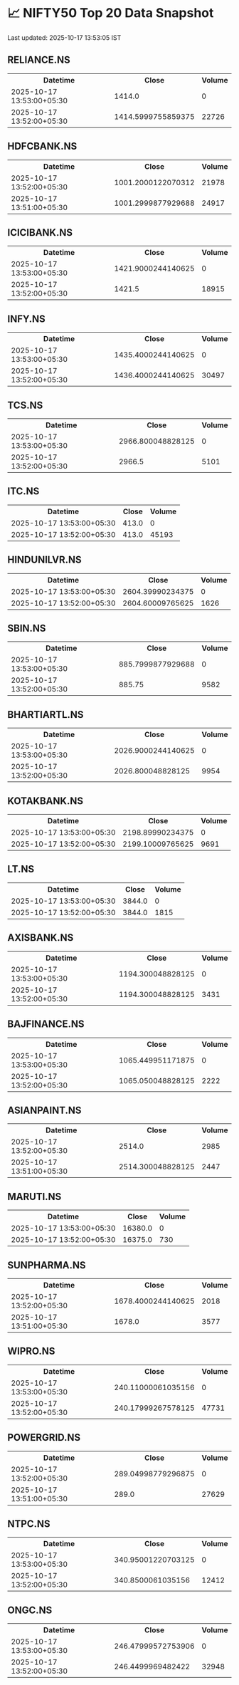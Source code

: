 # 📈 NIFTY50 Top 20 Data Snapshot

Last updated: 2025-10-17 13:53:05 IST

## RELIANCE.NS

<table>
  <tr><th>Datetime</th><th>Close</th><th>Volume</th></tr>
  <tr><td>2025-10-17 13:53:00+05:30</td><td>1414.0</td><td>0</td></tr>
  <tr><td>2025-10-17 13:52:00+05:30</td><td>1414.5999755859375</td><td>22726</td></tr>
</table>

## HDFCBANK.NS

<table>
  <tr><th>Datetime</th><th>Close</th><th>Volume</th></tr>
  <tr><td>2025-10-17 13:52:00+05:30</td><td>1001.2000122070312</td><td>21978</td></tr>
  <tr><td>2025-10-17 13:51:00+05:30</td><td>1001.2999877929688</td><td>24917</td></tr>
</table>

## ICICIBANK.NS

<table>
  <tr><th>Datetime</th><th>Close</th><th>Volume</th></tr>
  <tr><td>2025-10-17 13:53:00+05:30</td><td>1421.9000244140625</td><td>0</td></tr>
  <tr><td>2025-10-17 13:52:00+05:30</td><td>1421.5</td><td>18915</td></tr>
</table>

## INFY.NS

<table>
  <tr><th>Datetime</th><th>Close</th><th>Volume</th></tr>
  <tr><td>2025-10-17 13:53:00+05:30</td><td>1435.4000244140625</td><td>0</td></tr>
  <tr><td>2025-10-17 13:52:00+05:30</td><td>1436.4000244140625</td><td>30497</td></tr>
</table>

## TCS.NS

<table>
  <tr><th>Datetime</th><th>Close</th><th>Volume</th></tr>
  <tr><td>2025-10-17 13:53:00+05:30</td><td>2966.800048828125</td><td>0</td></tr>
  <tr><td>2025-10-17 13:52:00+05:30</td><td>2966.5</td><td>5101</td></tr>
</table>

## ITC.NS

<table>
  <tr><th>Datetime</th><th>Close</th><th>Volume</th></tr>
  <tr><td>2025-10-17 13:53:00+05:30</td><td>413.0</td><td>0</td></tr>
  <tr><td>2025-10-17 13:52:00+05:30</td><td>413.0</td><td>45193</td></tr>
</table>

## HINDUNILVR.NS

<table>
  <tr><th>Datetime</th><th>Close</th><th>Volume</th></tr>
  <tr><td>2025-10-17 13:53:00+05:30</td><td>2604.39990234375</td><td>0</td></tr>
  <tr><td>2025-10-17 13:52:00+05:30</td><td>2604.60009765625</td><td>1626</td></tr>
</table>

## SBIN.NS

<table>
  <tr><th>Datetime</th><th>Close</th><th>Volume</th></tr>
  <tr><td>2025-10-17 13:53:00+05:30</td><td>885.7999877929688</td><td>0</td></tr>
  <tr><td>2025-10-17 13:52:00+05:30</td><td>885.75</td><td>9582</td></tr>
</table>

## BHARTIARTL.NS

<table>
  <tr><th>Datetime</th><th>Close</th><th>Volume</th></tr>
  <tr><td>2025-10-17 13:53:00+05:30</td><td>2026.9000244140625</td><td>0</td></tr>
  <tr><td>2025-10-17 13:52:00+05:30</td><td>2026.800048828125</td><td>9954</td></tr>
</table>

## KOTAKBANK.NS

<table>
  <tr><th>Datetime</th><th>Close</th><th>Volume</th></tr>
  <tr><td>2025-10-17 13:53:00+05:30</td><td>2198.89990234375</td><td>0</td></tr>
  <tr><td>2025-10-17 13:52:00+05:30</td><td>2199.10009765625</td><td>9691</td></tr>
</table>

## LT.NS

<table>
  <tr><th>Datetime</th><th>Close</th><th>Volume</th></tr>
  <tr><td>2025-10-17 13:53:00+05:30</td><td>3844.0</td><td>0</td></tr>
  <tr><td>2025-10-17 13:52:00+05:30</td><td>3844.0</td><td>1815</td></tr>
</table>

## AXISBANK.NS

<table>
  <tr><th>Datetime</th><th>Close</th><th>Volume</th></tr>
  <tr><td>2025-10-17 13:53:00+05:30</td><td>1194.300048828125</td><td>0</td></tr>
  <tr><td>2025-10-17 13:52:00+05:30</td><td>1194.300048828125</td><td>3431</td></tr>
</table>

## BAJFINANCE.NS

<table>
  <tr><th>Datetime</th><th>Close</th><th>Volume</th></tr>
  <tr><td>2025-10-17 13:53:00+05:30</td><td>1065.449951171875</td><td>0</td></tr>
  <tr><td>2025-10-17 13:52:00+05:30</td><td>1065.050048828125</td><td>2222</td></tr>
</table>

## ASIANPAINT.NS

<table>
  <tr><th>Datetime</th><th>Close</th><th>Volume</th></tr>
  <tr><td>2025-10-17 13:52:00+05:30</td><td>2514.0</td><td>2985</td></tr>
  <tr><td>2025-10-17 13:51:00+05:30</td><td>2514.300048828125</td><td>2447</td></tr>
</table>

## MARUTI.NS

<table>
  <tr><th>Datetime</th><th>Close</th><th>Volume</th></tr>
  <tr><td>2025-10-17 13:53:00+05:30</td><td>16380.0</td><td>0</td></tr>
  <tr><td>2025-10-17 13:52:00+05:30</td><td>16375.0</td><td>730</td></tr>
</table>

## SUNPHARMA.NS

<table>
  <tr><th>Datetime</th><th>Close</th><th>Volume</th></tr>
  <tr><td>2025-10-17 13:52:00+05:30</td><td>1678.4000244140625</td><td>2018</td></tr>
  <tr><td>2025-10-17 13:51:00+05:30</td><td>1678.0</td><td>3577</td></tr>
</table>

## WIPRO.NS

<table>
  <tr><th>Datetime</th><th>Close</th><th>Volume</th></tr>
  <tr><td>2025-10-17 13:53:00+05:30</td><td>240.11000061035156</td><td>0</td></tr>
  <tr><td>2025-10-17 13:52:00+05:30</td><td>240.17999267578125</td><td>47731</td></tr>
</table>

## POWERGRID.NS

<table>
  <tr><th>Datetime</th><th>Close</th><th>Volume</th></tr>
  <tr><td>2025-10-17 13:52:00+05:30</td><td>289.04998779296875</td><td>0</td></tr>
  <tr><td>2025-10-17 13:51:00+05:30</td><td>289.0</td><td>27629</td></tr>
</table>

## NTPC.NS

<table>
  <tr><th>Datetime</th><th>Close</th><th>Volume</th></tr>
  <tr><td>2025-10-17 13:53:00+05:30</td><td>340.95001220703125</td><td>0</td></tr>
  <tr><td>2025-10-17 13:52:00+05:30</td><td>340.8500061035156</td><td>12412</td></tr>
</table>

## ONGC.NS

<table>
  <tr><th>Datetime</th><th>Close</th><th>Volume</th></tr>
  <tr><td>2025-10-17 13:53:00+05:30</td><td>246.47999572753906</td><td>0</td></tr>
  <tr><td>2025-10-17 13:52:00+05:30</td><td>246.4499969482422</td><td>32948</td></tr>
</table>

